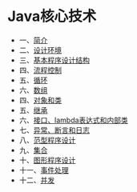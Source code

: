 # Java核心技术
- 一、[简介](./briefintroduction.md)
- 二、[设计环境](./environment.md)
- 三、[基本程序设计结构](./basicdatastructure.md)
- 四、[流程控制](./processcontrol.md)
- 五、[循环](./loop.md)
- 六、[数组](./array.md)
- 四、[对象和类](./loop.md)
- 五、[继承]()
- 六、[接口、lambda表达式和内部类]()
- 七、[异常、断言和日志]()
- 八、[范型程序设计]()
- 九、[集合]()
- 十、[图形程序设计]()
- 十一、[事件处理]()
- 十二、[并发]()